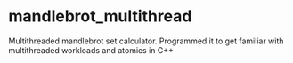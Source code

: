 # mandlebrot_multithread
Multithreaded mandlebrot set calculator. Programmed it to get familiar with multithreaded workloads and atomics in C++
